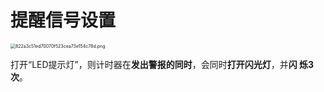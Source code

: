 # 提醒信号设置

<img src="https://gd-hbimg.huaban.com/e21eace0e415d59fa230552c427888ca5590112c9d57-h8PeS2" alt="822a3c51ed70070f523cea73e154c78d.png" style="zoom:50%;" />

打开“LED提示灯”，则计时器在**发出警报的同时**，会同时**打开闪光灯**，并**闪 烁3次**。